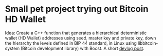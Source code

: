 # Small pet project trying out Bitcoin HD Wallet

Idea: Create a C++ function that generates a hierarchical deterministic wallet (HD Wallet) addresses using seed, master key and private key, down the hierarchy the levels defined in BIP 44 standard, in Linux using libbitcoin-system (Bitcoin development library) with Boost.
A short [devlog post](https://devrespawn.com/generate-bitcoin-hd-wallet-addresses-cpp/).
